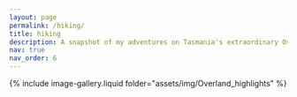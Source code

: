 ```yaml
---
layout: page
permalink: /hiking/
title: hiking
description: A snapshot of my adventures on Tasmania's extraordinary Overland Track. I consider it the most magical place on earth, and I think these photos do justice to that claim. 
nav: true
nav_order: 6
---
```


<!-- _pages/publications.md -->
{% include image-gallery.liquid folder="assets/img/Overland_highlights" %}